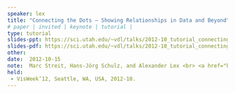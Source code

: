 ```yaml
---
speaker: lex
title: "Connecting the Dots – Showing Relationships in Data and Beyond"
# paper | invited | keynote | tutorial |
type: tutorial
slides-ppt: https://sci.utah.edu/~vdl/talks/2012-10_tutorial_connecting-the-dots.pptx
slides-pdf: https://sci.utah.edu/~vdl/talks/2012-10_tutorial_connecting-the-dots.pdf
other:  
date:  2012-10-15
note:  Marc Streit, Hans-Jörg Schulz, and Alexander Lex <br> <a href="https://sci.utah.edu/~vdl/talks/2012-10_tutorial_connecting-the-dots_handout.pdf">Handout & References</a>
held:  
 - VisWeek’12, Seattle, WA, USA, 2012-10.
---
```






